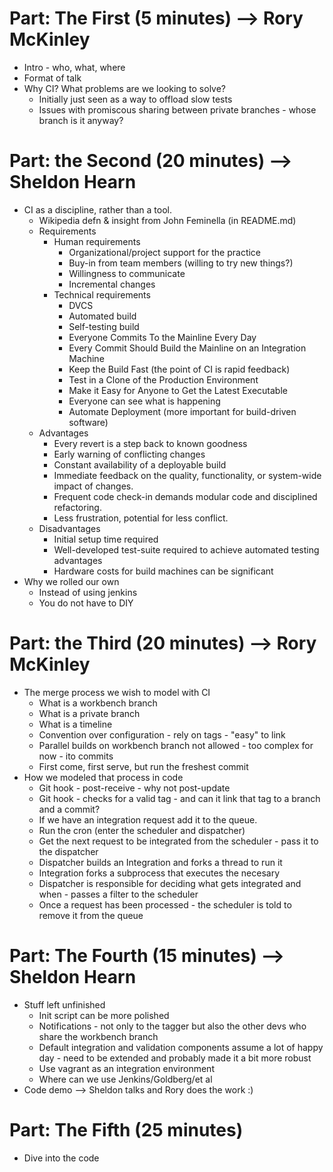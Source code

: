 Part: The First (5 minutes) --> Rory McKinley
===============
* Intro - who, what, where
* Format of talk
* Why CI? What problems are we looking to solve?
  + Initially just seen as a way to offload slow tests
  + Issues with promiscous sharing between private branches - whose branch is it anyway?

Part: the Second (20 minutes) --> Sheldon Hearn
================
* CI as a discipline, rather than a tool.
  + Wikipedia defn & insight from John Feminella (in README.md)
  + Requirements
    + Human requirements
      + Organizational/project support for the practice
      + Buy-in from team members (willing to try new things?)
      + Willingness to communicate
      + Incremental changes
    + Technical requirements
      + DVCS
      + Automated build
      + Self-testing build
      + Everyone Commits To the Mainline Every Day
      + Every Commit Should Build the Mainline on an Integration Machine
      + Keep the Build Fast (the point of CI is rapid feedback)
      + Test in a Clone of the Production Environment
      + Make it Easy for Anyone to Get the Latest Executable
      + Everyone can see what is happening
      + Automate Deployment (more important for build-driven software)
  + Advantages
    + Every revert is a step back to known goodness
    + Early warning of conflicting changes
    + Constant availability of a deployable build
    + Immediate feedback on the quality, functionality, or system-wide impact
      of changes.
    + Frequent code check-in demands modular code and disciplined refactoring.
    + Less frustration, potential for less conflict.
  + Disadvantages
    + Initial setup time required
    + Well-developed test-suite required to achieve automated testing advantages
    + Hardware costs for build machines can be significant
* Why we rolled our own
  + Instead of using jenkins
  + You do not have to DIY

Part: the Third (20 minutes) --> Rory McKinley
===============
* The merge process we wish to model with CI
  + What is a workbench branch
  + What is a private branch
  + What is a timeline
  + Convention over configuration - rely on tags - "easy" to link
  + Parallel builds on workbench branch not allowed - too complex for now - ito commits
  + First come, first serve, but run the freshest commit
* How we modeled that process in code
  + Git hook - post-receive - why not post-update
  + Git hook - checks for a valid tag - and can it link that tag to a branch and a commit?
  + If we have an integration request add it to the queue.
  + Run the cron (enter the scheduler and dispatcher)
  + Get the next request to be integrated from the scheduler - pass it to the dispatcher
  + Dispatcher builds an Integration and forks a thread to run it
  + Integration forks a subprocess that executes the necesary 
  + Dispatcher is responsible for deciding what gets integrated and when - passes a filter to the scheduler
  + Once a request has been processed - the scheduler is told to remove it from the queue

Part: The Fourth (15 minutes) --> Sheldon Hearn
================
* Stuff left unfinished
  + Init script can be more polished
  + Notifications - not only to the tagger but also the other devs who share the workbench branch
  + Default integration and validation components assume a lot of happy day - need to be extended and probably made it a bit more robust
  + Use vagrant as an integration environment
  + Where can we use Jenkins/Goldberg/et al
* Code demo --> Sheldon talks and Rory does the work :)

Part: The Fifth (25 minutes)
===============
* Dive into the code
